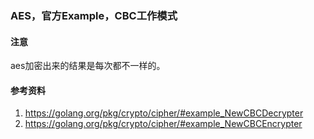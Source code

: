 ### AES，官方Example，CBC工作模式

#### 注意
aes加密出来的结果是每次都不一样的。

#### 参考资料
1. https://golang.org/pkg/crypto/cipher/#example_NewCBCDecrypter
2. https://golang.org/pkg/crypto/cipher/#example_NewCBCEncrypter
